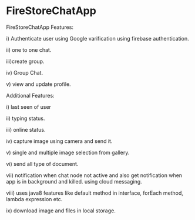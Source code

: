 # FireStoreChatApp
FireStoreChatApp Features:

i) Authenticate user using Google varification using firebase authentication.

ii) one to one chat.

iii)create group.

iv) Group Chat.

v) view and update profile.


Additional Features:

i) last seen of user

ii) typing status.

iii) online status.

iv) capture image using camera and send it.

v) single and multiple image selection from gallery.

vi) send all type of document.

vii) notification when chat node not active and also get notification when app is in background and killed. using cloud messaging.

viii) uses java8 features like default method in interface, forEach method, lambda expression etc.

ix) download image and files in local storage.

